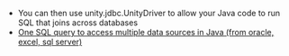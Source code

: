 * You can then use unity.jdbc.UnityDriver to allow your Java code to run SQL that joins across databases
* [One SQL query to access multiple data sources in Java (from oracle, excel, sql server)](https://stackoverflow.com/questions/34898269/one-sql-query-to-access-multiple-data-sources-in-java-from-oracle-excel-sql-s)
